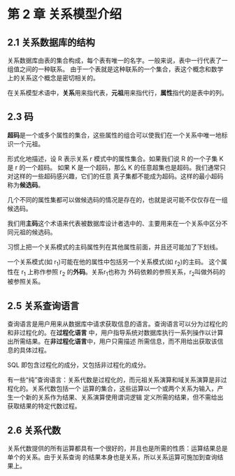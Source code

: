 # 第 2 章 关系模型介绍

## 2.1 关系数据库的结构

关系数据库由表的集合构成，每个表有唯一的名字。一般来说，表中一行代表了一组值之间的一种联系。
由于一个表就是这种联系的一个集合，表这个概念和数学上的关系这个概念是密切相关的。    

在关系模型术语中，**关系**用来指代表，**元祖**用来指代行，**属性**指代的是表中的列。     

## 2.3 码

**超码**是一个或多个属性的集合，这些属性的组合可以使我们在一个关系中唯一地标识一个元祖。    

形式化地描述，设 R 表示关系 r 模式中的属性集合。如果我们说 R 的一个子集 K 是 r 的一个超码。
如果 K 是一个超码，那么 K 的任意超集也是超码。我们通常只对这样的一些超码感兴趣，它们的任意
真子集都不能成为超码。这样的最小超码称为**候选码**。     

几个不同的属性集都可以做候选码的情况是存在的，也就是说可能不仅仅存在一组候选码。     

我们用**主码**这个术语来代表被数据库设计者选中的、主要用来在一个关系中区分不同元祖的候选码。     

习惯上把一个关系模式的主码属性列在其他属性前面，并且还可能加了下划线。     

一个关系模式(如 r<sub>1</sub>)可能在他的属性中包括另一个关系模式(如 r<sub>2</sub>)的主码。
这个属性在 r<sub>1</sub> 上称作参照 r<sub>2</sub> 的**外码**。关系r<sub>1</sub>也称为
外码依赖的参照关系，r<sub>2</sub>叫做外码的被参照关系。     

## 2.5 关系查询语言

查询语言是用户用来从数据库中请求获取信息的语言。查询语言可以分为过程化的和非过程化的。在**过程化语言**
中，用户指导系统对数据库执行一系列操作以计算出所需结果。在**非过程化语言**中，用户只需描述
所需信息，而不用给出获取该信息的具体过程。      

SQL 即包含过程化的成分，又包括非过程化的成分。    

有一些“纯”查询语言：关系代数是过程化的，而元祖关系演算和域关系演算是非过程化的。关系代数包括一个
运算的集合，这些运算以一个或两个关系为输入，产生一个新的关系作为结果、关系演算使用谓词逻辑
定义所需的结果，但不需给出获取结果的特定代数过程。     

## 2.6 关系代数

关系代数提供的所有运算都具有一个很好的，并且也是所需的性质：运算结果总是单个的关系。由于关系查询
的结果本身也是关系，所以关系运算可施加到查询结果上。      

